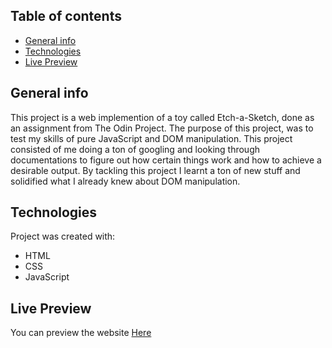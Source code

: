 ## Table of contents
* [General info](#general-info)
* [Technologies](#technologies)
* [Live Preview](#live-preview)

## General info
This project is a web implemention of a toy called Etch-a-Sketch, done as an assignment from The Odin Project.
The purpose of this project, was to test my skills of pure JavaScript and DOM manipulation.
This project consisted of me doing a ton of googling and looking through documentations to figure out how certain things work and how to achieve a desirable output.
By tackling this project I learnt a ton of new stuff and solidified what I already knew about DOM manipulation.

	
## Technologies
Project was created with:
* HTML
* CSS
* JavaScript
	
## Live Preview
You can preview the website [Here](https://xwexerx.github.io/rock-paper-scissors/)
